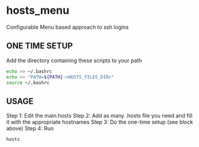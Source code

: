# hosts_menu
Configurable Menu based approach to ssh logins

## ONE TIME SETUP
Add the directory containing these scripts to your path
```bash
echo >> ~/.bashrc
echo >> "PATH=${PATH}:<HOSTS_FILES_DIR>"
source ~/.bashrc
```

## USAGE
Step 1: Edit the main.hosts
Step 2: Add as many <group>.hosts file you need and fill it with the appropriate hostnames
Step 3: Do the one-time setup (see block above)
Step 4: Run
```bash
hosts
```
